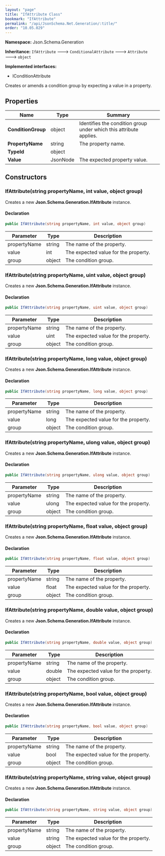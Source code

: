 ```yaml
---
layout: "page"
title: "IfAttribute Class"
bookmark: "IfAttribute"
permalink: "/api/JsonSchema.Net.Generation/:title/"
order: "10.05.029"
---
```

**Namespace:** Json.Schema.Generation

**Inheritance:**
`IfAttribute`
 🡒 
`ConditionalAttribute`
 🡒 
`Attribute`
 🡒 
`object`

**Implemented interfaces:**

- IConditionAttribute

Creates or amends a condition group by expecting a value in a property.

## Properties

| Name | Type | Summary |
|---|---|---|
| **ConditionGroup** | object | Identifies the condition group under which this attribute applies. |
| **PropertyName** | string | The property name. |
| **TypeId** | object |  |
| **Value** | JsonNode | The expected property value. |

## Constructors

### IfAttribute(string propertyName, int value, object group)

Creates a new **Json.Schema.Generation.IfAttribute** instance.

#### Declaration

```c#
public IfAttribute(string propertyName, int value, object group)
```

| Parameter | Type | Description |
|---|---|---|
| propertyName | string | The name of the property. |
| value | int | The expected value for the property. |
| group | object | The condition group. |


### IfAttribute(string propertyName, uint value, object group)

Creates a new **Json.Schema.Generation.IfAttribute** instance.

#### Declaration

```c#
public IfAttribute(string propertyName, uint value, object group)
```

| Parameter | Type | Description |
|---|---|---|
| propertyName | string | The name of the property. |
| value | uint | The expected value for the property. |
| group | object | The condition group. |


### IfAttribute(string propertyName, long value, object group)

Creates a new **Json.Schema.Generation.IfAttribute** instance.

#### Declaration

```c#
public IfAttribute(string propertyName, long value, object group)
```

| Parameter | Type | Description |
|---|---|---|
| propertyName | string | The name of the property. |
| value | long | The expected value for the property. |
| group | object | The condition group. |


### IfAttribute(string propertyName, ulong value, object group)

Creates a new **Json.Schema.Generation.IfAttribute** instance.

#### Declaration

```c#
public IfAttribute(string propertyName, ulong value, object group)
```

| Parameter | Type | Description |
|---|---|---|
| propertyName | string | The name of the property. |
| value | ulong | The expected value for the property. |
| group | object | The condition group. |


### IfAttribute(string propertyName, float value, object group)

Creates a new **Json.Schema.Generation.IfAttribute** instance.

#### Declaration

```c#
public IfAttribute(string propertyName, float value, object group)
```

| Parameter | Type | Description |
|---|---|---|
| propertyName | string | The name of the property. |
| value | float | The expected value for the property. |
| group | object | The condition group. |


### IfAttribute(string propertyName, double value, object group)

Creates a new **Json.Schema.Generation.IfAttribute** instance.

#### Declaration

```c#
public IfAttribute(string propertyName, double value, object group)
```

| Parameter | Type | Description |
|---|---|---|
| propertyName | string | The name of the property. |
| value | double | The expected value for the property. |
| group | object | The condition group. |


### IfAttribute(string propertyName, bool value, object group)

Creates a new **Json.Schema.Generation.IfAttribute** instance.

#### Declaration

```c#
public IfAttribute(string propertyName, bool value, object group)
```

| Parameter | Type | Description |
|---|---|---|
| propertyName | string | The name of the property. |
| value | bool | The expected value for the property. |
| group | object | The condition group. |


### IfAttribute(string propertyName, string value, object group)

Creates a new **Json.Schema.Generation.IfAttribute** instance.

#### Declaration

```c#
public IfAttribute(string propertyName, string value, object group)
```

| Parameter | Type | Description |
|---|---|---|
| propertyName | string | The name of the property. |
| value | string | The expected value for the property. |
| group | object | The condition group. |


